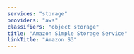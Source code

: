 ```yaml
---
services: "storage"
providers: "aws"
classifiers: "object storage"
title: "Amazon Simple Storage Service"
linkTitle: "Amazon S3"
---
```

